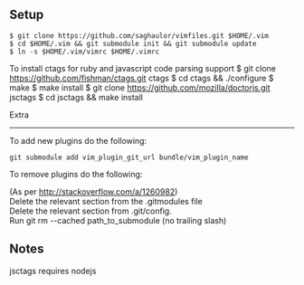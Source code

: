 Setup
-----
    $ git clone https://github.com/saghaulor/vimfiles.git $HOME/.vim
    $ cd $HOME/.vim && git submodule init && git submodule update
    $ ln -s $HOME/.vim/vimrc $HOME/.vimrc

To install ctags for ruby and javascript code parsing support
    $ git clone https://github.com/fishman/ctags.git ctags
    $ cd ctags && ./configure
    $ make
    $ make install
    $ git clone https://github.com/mozilla/doctorjs.git jsctags
    $ cd jsctags && make install

Extra
_____

To add new plugins do the following:

`git submodule add vim_plugin_git_url bundle/vim_plugin_name`

To remove plugins do the following:

(As per http://stackoverflow.com/a/1260982)  
Delete the relevant section from the .gitmodules file  
Delete the relevant section from .git/config.  
Run git rm --cached path_to_submodule (no trailing slash)


Notes
-----
jsctags requires nodejs
